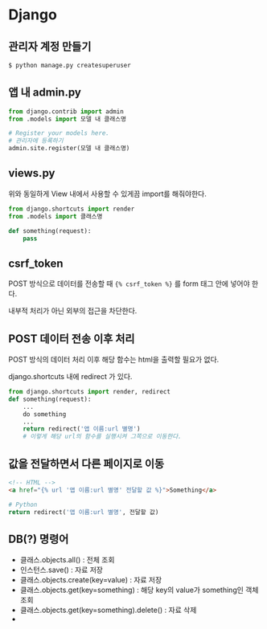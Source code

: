 # Django

## 관리자 계정 만들기

```bash
$ python manage.py createsuperuser
```



## 앱 내 admin.py

```python
from django.contrib import admin
from .models import 모델 내 클래스명

# Register your models here.
# 관리자에 등록하기
admin.site.register(모델 내 클래스명)
```



## views.py

위와 동일하게 View 내에서 사용할 수 있게끔 import를 해줘야한다.

```python
from django.shortcuts import render
from .models import 클래스명

def something(request):
    pass
```



## csrf_token

POST 방식으로 데이터를 전송할 때 `{% csrf_token %}` 를 form 태그 안에 넣어야 한다.

내부적 처리가 아닌 외부의 접근을 차단한다.



## POST 데이터 전송 이후 처리

POST 방식의 데이터 처리 이후 해당 함수는 html을 출력할 필요가 없다.

django.shortcuts 내에 redirect 가 있다.

```python
from django.shortcuts import render, redirect
def something(request):
    ...
    do something
	...
    return redirect('앱 이름:url 별명')
	# 이렇게 해당 url의 함수를 실행시켜 그쪽으로 이동한다.
```



## 값을 전달하면서 다른 페이지로 이동

```html
<!-- HTML -->
<a href="{% url '앱 이름:url 별명' 전달할 값 %}">Something</a>
```

```python
# Python
return redirect('앱 이름:url 별명', 전달할 값)
```



## DB(?) 명령어

- 클래스.objects.all() : 전체 조회
- 인스턴스.save() : 자료 저장
- 클래스.objects.create(key=value) : 자료 저장
- 클래스.objects.get(key=something) : 해당 key의 value가 something인 객체 조회
- 클래스.objects.get(key=something).delete() : 자료 삭제
- 